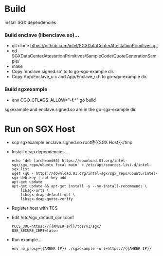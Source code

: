 # Build
Install SGX dependencies
### Build enclave (libenclave.so)...
- git clone https://github.com/intel/SGXDataCenterAttestationPrimitives.git
- cd SGXDataCenterAttestationPrimitives/SampleCode/QuoteGenerationSample/
- make
- Copy 'enclave.signed.so' to to go-sgx-example dir.
- Copy App/Enclave_u.c and App/Enclave_u.h to go-sgx-example dir.

### Build sgxexample
- env CGO_CFLAGS_ALLOW="-f.*" go build

sgxexample and enclave.signed.so are in the go-sgx-example dir.

# Run on SGX Host
- scp sgxexample enclave.signed.so root@{{SGX Host}}:/tmp

- Install dcap dependencies...
    ```
    echo 'deb [arch=amd64] https://download.01.org/intel-sgx/sgx_repo/ubuntu focal main' > /etc/apt/sources.list.d/intel-sgx.list
    wget -qO - https://download.01.org/intel-sgx/sgx_repo/ubuntu/intel-sgx-deb.key | apt-key add -
    apt-get update 
    apt-get update && apt-get install -y --no-install-recommends \
        libsgx-urts \
        libsgx-dcap-default-qpl \
        libsgx-dcap-quote-verify
    ```

- Register host with TCS

- Edit /etc/sgx_default_qcnl.conf
    ```
    PCCS_URL=https://{{AMBER IP}}/tcs/v1/sgx/
    USE_SECURE_CERT=false
    ```

- Run example...
    ```
    env no_proxy={{AMBER IP}} ./sgxexample -url=https://{{AMBER IP}}
    ```